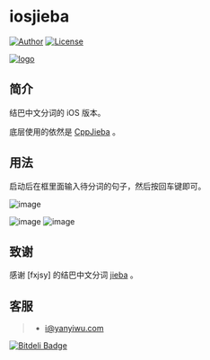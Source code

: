 # iosjieba 

[![Author](https://img.shields.io/badge/author-@yanyiwu-blue.svg?style=flat)](http://yanyiwu.com/) 
[![License](https://img.shields.io/badge/license-MIT-yellow.svg?style=flat)](http://yanyiwu.mit-license.org)

[![logo](http://7viirv.com1.z0.glb.clouddn.com/iOSJiebaLogo-v1.png)](https://github.com/yanyiwu/iosjieba)

## 简介

结巴中文分词的 iOS 版本。

底层使用的依然是 [CppJieba] 。

## 用法

启动后在框里面输入待分词的句子，然后按回车键即可。

![image](https://github.com/yanyiwu/iosjieba/raw/master/screenshots/welcome.png)

![image](https://github.com/yanyiwu/iosjieba/raw/master/screenshots/demo1.jpg)
![image](https://github.com/yanyiwu/iosjieba/raw/master/screenshots/demo2.jpg)

## 致谢

感谢 [fxjsy] 的结巴中文分词 [jieba] 。

## 客服

> - i@yanyiwu.com


[CppJieba]:http://github.com/yanyiwu/cppjieba
[jieba]:https://github.com/fxsjy/jieba
[fxsjy]:https://github.com/fxsjy


[![Bitdeli Badge](https://d2weczhvl823v0.cloudfront.net/yanyiwu/iosjieba/trend.png)](https://bitdeli.com/free "Bitdeli Badge")


